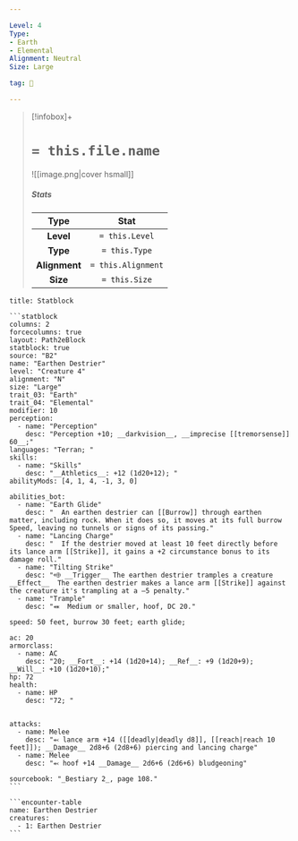 ```yaml
---

Level: 4
Type:
- Earth
- Elemental
Alignment: Neutral
Size: Large

tag: 👹

---
```


> [!infobox]+
> #  `= this.file.name`
> ![[image.png|cover hsmall]]
> ##### Stats
> Type | Stat |
> :---:|:---:|
> **Level** | `= this.Level` |
> **Type** | `= this.Type` |
> **Alignment** | `= this.Alignment` |
> **Size** | `= this.Size` |



````ad-info
title: Statblock

```statblock
columns: 2
forcecolumns: true
layout: Path2eBlock
statblock: true
source: "B2"
name: "Earthen Destrier"
level: "Creature 4"
alignment: "N"
size: "Large"
trait_03: "Earth"
trait_04: "Elemental"
modifier: 10
perception:
  - name: "Perception"
    desc: "Perception +10; __darkvision__, __imprecise [[tremorsense]] 60__;"
languages: "Terran; "
skills:
  - name: "Skills"
    desc: "__Athletics__: +12 (1d20+12); "
abilityMods: [4, 1, 4, -1, 3, 0]

abilities_bot:
  - name: "Earth Glide"
    desc: "  An earthen destrier can [[Burrow]] through earthen matter, including rock. When it does so, it moves at its full burrow Speed, leaving no tunnels or signs of its passing."
  - name: "Lancing Charge"
    desc: "  If the destrier moved at least 10 feet directly before its lance arm [[Strike]], it gains a +2 circumstance bonus to its damage roll."
  - name: "Tilting Strike"
    desc: "⬲ __Trigger__ The earthen destrier tramples a creature __Effect__  The earthen destrier makes a lance arm [[Strike]] against the creature it's trampling at a –5 penalty."
  - name: "Trample"
    desc: "⬽  Medium or smaller, hoof, DC 20."

speed: 50 feet, burrow 30 feet; earth glide;

ac: 20
armorclass:
  - name: AC
    desc: "20; __Fort__: +14 (1d20+14); __Ref__: +9 (1d20+9); __Will__: +10 (1d20+10);"
hp: 72
health:
  - name: HP
    desc: "72; "


attacks:
  - name: Melee
    desc: "⬻ lance arm +14 ([[deadly|deadly d8]], [[reach|reach 10 feet]]); __Damage__ 2d8+6 (2d8+6) piercing and lancing charge"
  - name: Melee
    desc: "⬻ hoof +14 __Damage__ 2d6+6 (2d6+6) bludgeoning"

sourcebook: "_Bestiary 2_, page 108."
```

```encounter-table
name: Earthen Destrier
creatures:
  - 1: Earthen Destrier
```

````


